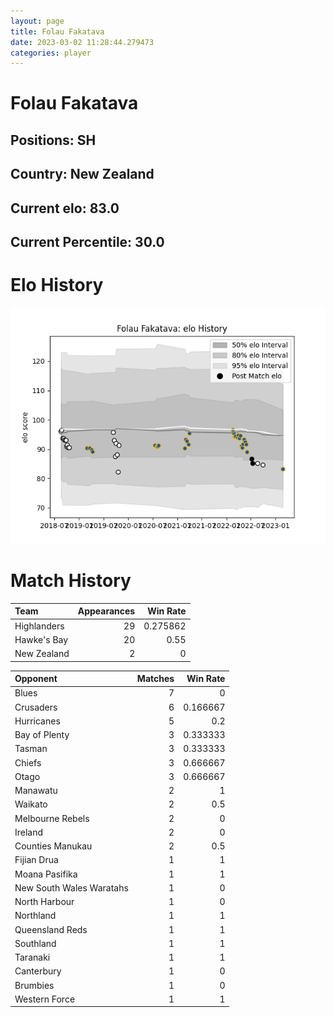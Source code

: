 ```yaml
---  
layout: page  
title: Folau Fakatava  
date: 2023-03-02 11:28:44.279473  
categories: player  
---
```

# Folau Fakatava

## Positions: SH

## Country: New Zealand

## Current elo: 83.0

## Current Percentile: 30.0

# Elo History


![elo history](history_FolauFakatava.png)
# Match History


| Team        |   Appearances |   Win Rate |
|:------------|--------------:|-----------:|
| Highlanders |            29 |   0.275862 |
| Hawke's Bay |            20 |   0.55     |
| New Zealand |             2 |   0        |

| Opponent                 |   Matches |   Win Rate |
|:-------------------------|----------:|-----------:|
| Blues                    |         7 |   0        |
| Crusaders                |         6 |   0.166667 |
| Hurricanes               |         5 |   0.2      |
| Bay of Plenty            |         3 |   0.333333 |
| Tasman                   |         3 |   0.333333 |
| Chiefs                   |         3 |   0.666667 |
| Otago                    |         3 |   0.666667 |
| Manawatu                 |         2 |   1        |
| Waikato                  |         2 |   0.5      |
| Melbourne Rebels         |         2 |   0        |
| Ireland                  |         2 |   0        |
| Counties Manukau         |         2 |   0.5      |
| Fijian Drua              |         1 |   1        |
| Moana Pasifika           |         1 |   1        |
| New South Wales Waratahs |         1 |   0        |
| North Harbour            |         1 |   0        |
| Northland                |         1 |   1        |
| Queensland Reds          |         1 |   1        |
| Southland                |         1 |   1        |
| Taranaki                 |         1 |   1        |
| Canterbury               |         1 |   0        |
| Brumbies                 |         1 |   0        |
| Western Force            |         1 |   1        |